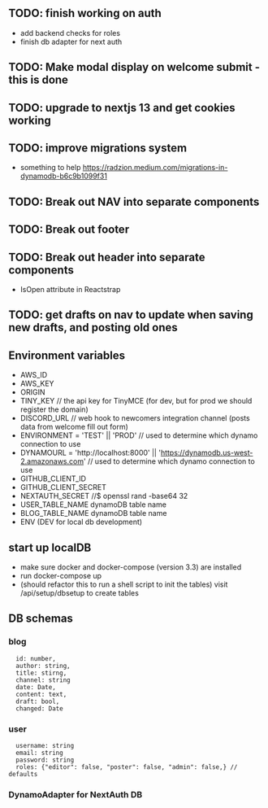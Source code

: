 ## TODO: finish working on auth
- add backend checks for roles
- finish db adapter for next auth

## TODO: Make modal display on welcome submit - this is done
## TODO: upgrade to nextjs 13 and get cookies working
## TODO: improve migrations system
- something to help https://radzion.medium.com/migrations-in-dynamodb-b6c9b1099f31
## TODO: Break out NAV into separate components
## TODO: Break out footer
## TODO: Break out header into separate components
- IsOpen attribute in Reactstrap

## TODO: get drafts on nav to update when saving new drafts, and posting old ones

## Environment variables
 - AWS_ID
 - AWS_KEY
 - ORIGIN
 - TINY_KEY // the api key for TinyMCE (for dev, but for prod we should register the domain)
 - DISCORD_URL // web hook to newcomers integration channel (posts data from welcome fill out form)
 - ENVIRONMENT = 'TEST' || 'PROD' // used to determine which dynamo connection to use
 - DYNAMOURL = 'http://localhost:8000' || 'https://dynamodb.us-west-2.amazonaws.com' // used to determine which dynamo connection to use
 - GITHUB_CLIENT_ID 
 - GITHUB_CLIENT_SECRET
 - NEXTAUTH_SECRET //$ openssl rand -base64 32
 - USER_TABLE_NAME dynamoDB table name
 - BLOG_TABLE_NAME dynamoDB table name
 - ENV (DEV for local db development)

 ## start up localDB
 - make sure docker and docker-compose (version 3.3) are installed
 - run docker-compose up
 - (should refactor this to run a shell script to init the tables) visit /api/setup/dbsetup to create tables
## DB schemas
### blog
```
  id: number,
  author: string,
  title: stirng,
  channel: string
  date: Date,
  content: text,
  draft: bool,
  changed: Date
```

### user
```
  username: string
  email: string
  password: string
  roles: {"editor": false, "poster": false, "admin": false,} // defaults
```

### DynamoAdapter for NextAuth DB